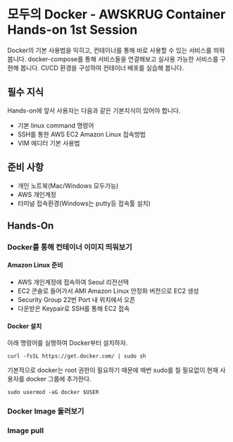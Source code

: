 # 모두의 Docker - AWSKRUG Container Hands-on 1st Session
Docker의 기본 사용법을 익히고, 컨테이너를 통해 바로 사용할 수 있는 서비스를 띄워봅니다.
docker-compose를 통해 서비스들을 연결해보고 실사용 가능한 서비스를 구현해 봅니다.
CI/CD 환경을 구성하여 컨테이너 배포를 실습해 봅니다.


## 필수 지식
Hands-on에 앞서 사용자는 다음과 같은 기본지식이 있어야 합니다.
 - 기본 linux command 명령어
 - SSH를 통한 AWS EC2 Amazon Linux 접속방법
 - VIM 에디터 기본 사용법


## 준비 사항
 - 개인 노트북(Mac/Windows 모두가능)
 - AWS 개인계정
 - 터미널 접속환경(Windows는 putty등 접속툴 설치)
 
 
## Hands-On
### Docker를 통해 컨테이너 이미지 띄워보기
#### Amazon Linux 준비
- AWS 개인계정에 접속하여 Seoul 리전선택
- EC2 콘솔로 들어가서 AMI Amazon Linux 안정화 버전으로 EC2 생성
- Security Group 22번 Port 내 위치에서 오픈
- 다운받은 Keypair로 SSH를 통해 EC2 접속

#### Docker 설치
아래 명령어를 실행하여 Docker부터 설치하자.
```
curl -fsSL https://get.docker.com/ | sudo sh
```

기본적으로 docker는 root 권한이 필요하기 때문에 매번 sudo를 칠 필요없이
현재 사용자를 docker 그룹에 추가한다.
```
sudo usermod -aG docker $USER
```



### Docker Image 둘러보기

### Image pull
